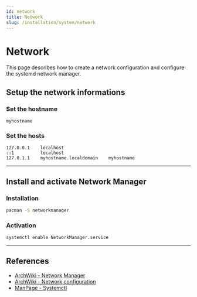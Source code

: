 ```yaml
---
id: network
title: Network
slug: /installation/system/network
---
```


# Network

This page describes how to create a network configuration and configure the systemd network manager.

## Setup the network informations

### Set the hostname

```text title="/etc/hostname"
myhostname
```

### Set the hosts

```text title="/etc/hosts"
127.0.0.1    localhost
::1          localhost
127.0.1.1    myhostname.localdomain    myhostname
```

---

## Install and activate Network Manager

### Installation

``` bash
pacman -S networkmanager
```

### Activation

``` bash
systemctl enable NetworkManager.service
```

---

## References

- [ArchWiki - Network Manager](https://wiki.archlinux.org/title/NetworkManager)
- [ArchWiki - Network configuration](https://wiki.archlinux.org/index.php/Network_configuration)
- [ManPage - Systemctl](https://jlk.fjfi.cvut.cz/arch/manpages/man/core/systemd/systemctl.1.en)